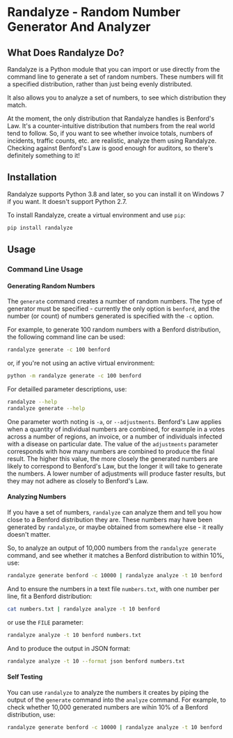 # Randalyze - Random Number Generator And Analyzer

## What Does Randalyze Do?

Randalyze is a Python module that you can import or use directly from the command line to generate a set of random numbers. These numbers will fit a specified distribution, rather than just being evenly distributed.

It also allows you to analyze a set of numbers, to see which distribution they match.

At the moment, the only distribution that Randalyze handles is Benford's Law. It's a counter-intuitive distribution that numbers from the real world tend to follow. So, if you want to see whether invoice totals, numbers of incidents, traffic counts, etc. are realistic, analyze them using Randalyze. Checking against Benford's Law is good enough for auditors, so there's definitely something to it!

## Installation

Randalyze supports Python 3.8 and later, so you can install it on Windows 7 if you want. It doesn't support Python 2.7.

To install Randalyze, create a virtual environment and use `pip`:

```bash
pip install randalyze
```

## Usage

### Command Line Usage

#### Generating Random Numbers

The `generate` command creates a number of random numbers. The type of generator must be specified - currently the only option is `benford`, and the number (or count) of numbers generated is specified with the `-c` option.

For example, to generate 100 random numbers with a Benford distribution, the following command line can be used:

```bash
randalyze generate -c 100 benford
```

or, if you're not using an active virtual environment:

```bash
python -m randalyze generate -c 100 benford
```

For detailled parameter descriptions, use:

```bash
randalyze --help
randalyze generate --help
```

One parameter worth noting is `-a`, or `--adjustments`. Benford's Law applies when a quantity of individual numbers are combined, for example in a votes across a number of regions, an invoice, or a number of individuals infected with a disease on particular date. The value of the `adjustments` parameter corresponds with how many numbers are combined to produce the final result. The higher this value, the more closely the generated numbers are likely to correspond to Benford's Law, but the longer it will take to generate the numbers. A lower number of adjustments will produce faster results, but they may not adhere as closely to Benford's Law.

#### Analyzing Numbers

If you have a set of numbers, `randalyze` can analyze them and tell you how close to a Benford distribution they are. These numbers may have been generated by `randalyze`, or maybe obtained from somewhere else - it really doesn't matter.

So, to analyze an output of 10,000 numbers from the `randalyze generate` command, and see whether it matches a Benford distribution to within 10%, use:

```bash
randalyze generate benford -c 10000 | randalyze analyze -t 10 benford
```

And to ensure the numbers in a text file `numbers.txt`, with one number per line, fit a Benford distribution:

```bash
cat numbers.txt | randalyze analyze -t 10 benford
```

or use the `FILE` parameter:

```bash
randalyze analyze -t 10 benford numbers.txt
```

And to produce the output in JSON format:

```bash
randalyze analyze -t 10 --format json benford numbers.txt
```

#### Self Testing

You can use `randalyze` to analyze the numbers it creates by piping the output of the `generate` command into the `analyze` command. For example, to check whether 10,000 generated numbers are wihin 10% of a Benford distribution, use:

```bash
randalyze generate benford -c 10000 | randalyze analyze -t 10 benford
```
